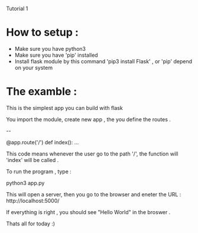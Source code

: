 Tutorial 1 

# How to setup : 

- Make sure you have python3 
- Make sure you have 'pip' installed 
- Install flask module by this command 'pip3 install Flask' , or 'pip' depend on your system

# The examble :

This is the simplest app you can build with flask 

You import the module, create new app , the you define the routes .

-- 

@app.route('/')
def index():
...

This code means whenever the user go to the path '/', the function will 'index' will be called .


To run the program , type :

python3 app.py 

This will open a server, then you go to the browser and eneter the URL :
http://localhost:5000/ 


If everything is right , you should see "Hello World" in the broswer .

Thats all for today :) 
